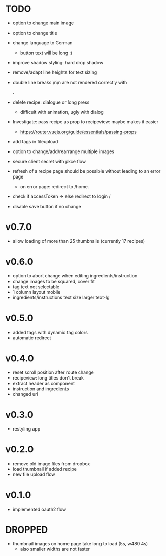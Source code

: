 # TODO
- option to change main image
- option to change title
- change language to German
  - button text will be long :(
- improve shadow styling: hard drop shadow
- remove/adapt line heights for text sizing
- double line breaks \n\n are not rendered correctly with <p>.

- delete recipe: dialogue or long press
  - difficult with animation, ugly with dialog
- Investigate: pass recipe as prop to recipeview: maybe makes it easier
  - https://router.vuejs.org/guide/essentials/passing-props
- add tags in fileupload
- option to change/add/rearrange multiple images
- secure client secret with pkce flow
- refresh of a recipe page should be possible without leading to an error page
  - on error page: redirect to /home. 
- check if accessToken -> else redirect to login /
- disable save button if no change

# v0.7.0
- allow loading of more than 25 thumbnails (currently 17 recipes)
# v0.6.0
- option to abort change when editing ingredients/instruction
- change images to be squared, cover fit
- tag text not selectable
- 1 column layout mobile
- ingredients/instructions text size larger text-lg

# v0.5.0
- added tags with dynamic tag colors
- automatic redirect
# v0.4.0
- reset scroll position after route change
- recipeview: long titles don't break
- extract header as component
- instruction and ingredients
- changed url
# v0.3.0
- restyling app
# v0.2.0
- remove old image files from dropbox
- load thumbnail if added recipe
- new file upload flow
# v0.1.0
- implemented oauth2 flow

# DROPPED
- thumbnail images on home page take long to load (5s, w480 4s)
  - also smaller widths are not faster